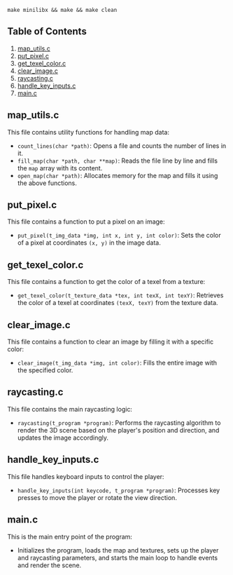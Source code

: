 
```console
make minilibx && make && make clean
```

## Table of Contents
1. [map_utils.c](#map_utilsc)
2. [put_pixel.c](#put_pixelc)
3. [get_texel_color.c](#get_texel_colorc)
4. [clear_image.c](#clear_imagec)
5. [raycasting.c](#raycastingc)
6. [handle_key_inputs.c](#handle_key_inputsc)
7. [main.c](#mainc)

## map_utils.c
This file contains utility functions for handling map data:
- `count_lines(char *path)`: Opens a file and counts the number of lines in it.
- `fill_map(char *path, char **map)`: Reads the file line by line and fills the `map` array with its content.
- `open_map(char *path)`: Allocates memory for the map and fills it using the above functions.

## put_pixel.c
This file contains a function to put a pixel on an image:
- `put_pixel(t_img_data *img, int x, int y, int color)`: Sets the color of a pixel at coordinates `(x, y)` in the image data.

## get_texel_color.c
This file contains a function to get the color of a texel from a texture:
- `get_texel_color(t_texture_data *tex, int texX, int texY)`: Retrieves the color of a texel at coordinates `(texX, texY)` from the texture data.

## clear_image.c
This file contains a function to clear an image by filling it with a specific color:
- `clear_image(t_img_data *img, int color)`: Fills the entire image with the specified color.

## raycasting.c
This file contains the main raycasting logic:
- `raycasting(t_program *program)`: Performs the raycasting algorithm to render the 3D scene based on the player's position and direction, and updates the image accordingly.

## handle_key_inputs.c
This file handles keyboard inputs to control the player:
- `handle_key_inputs(int keycode, t_program *program)`: Processes key presses to move the player or rotate the view direction.

## main.c
This is the main entry point of the program:
- Initializes the program, loads the map and textures, sets up the player and raycasting parameters, and starts the main loop to handle events and render the scene.
